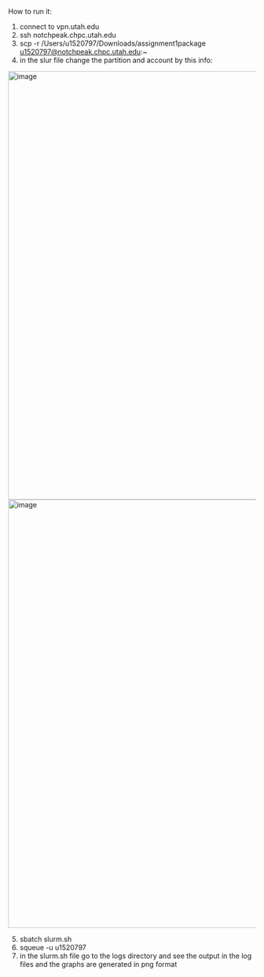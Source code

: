 How to run it:
1. connect to vpn.utah.edu
2. ssh notchpeak.chpc.utah.edu
3. scp -r /Users/u1520797/Downloads/assignment1package u1520797@notchpeak.chpc.utah.edu:~
4. in the slur file change the partition and account by this info:
<img width="870" alt="image" src="https://github.com/user-attachments/assets/9e8e2999-e306-42c7-945f-0487b55b8ff4" />
<img width="870" alt="image" src="https://github.com/user-attachments/assets/65d10626-df27-422c-bcb3-c4d106456931" />


5. sbatch slurm.sh
6. squeue -u u1520797
7. in the slurm.sh file go to the logs directory and see the output in the log files and the graphs are generated in png format
